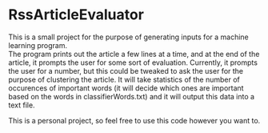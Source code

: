 ﻿# RssArticleEvaluator




This is a small project for the purpose of generating inputs for a machine learning program.  
The program prints out the article a few lines at a time, and at the end of the article, it 
prompts the user for some sort of evaluation.  Currently, it prompts the user for a number,
but this could be tweaked to ask the user for the purpose of clustering the article. 
  It will take statistics of the number of occurences of important words (it will decide which ones are important based on the words in classifierWords.txt) and it will output this data into a text file. 


This is a personal project, so feel free to use this code however you want to.
